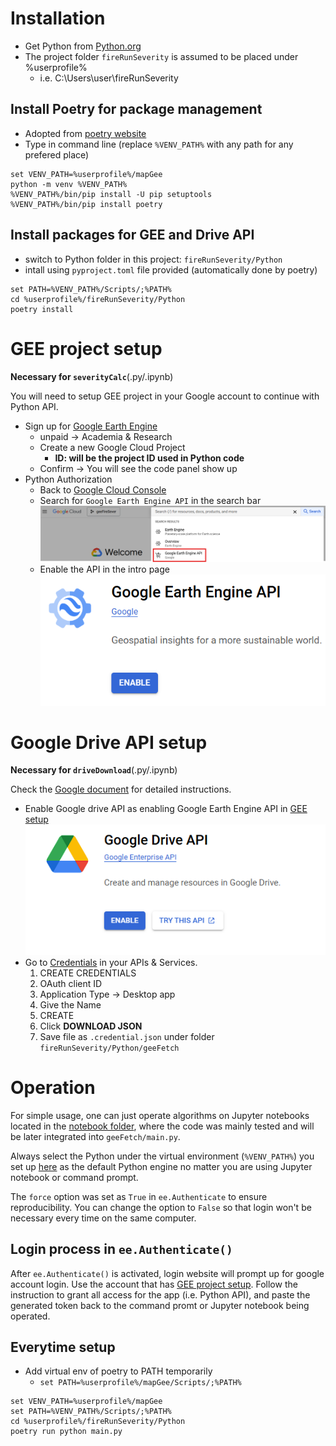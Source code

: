 # Installation
- Get Python from [Python.org](https://www.python.org/)
- The project folder `fireRunSeverity` is assumed to be placed under %userprofile%
  - i.e. C:\Users\user\fireRunSeverity

## Install Poetry for package management
- Adopted from [poetry website](https://python-poetry.org/docs/#installing-manually)
- Type in command line (replace `%VENV_PATH%` with any path for any prefered place)
```{python}
set VENV_PATH=%userprofile%/mapGee
python -m venv %VENV_PATH%
%VENV_PATH%/bin/pip install -U pip setuptools
%VENV_PATH%/bin/pip install poetry
```

## Install packages for GEE and Drive API
- switch to Python folder in this project: `fireRunSeverity/Python`
- intall using `pyproject.toml` file provided (automatically done by poetry) 
```
set PATH=%VENV_PATH%/Scripts/;%PATH%
cd %userprofile%/fireRunSeverity/Python
poetry install
```

# GEE project setup
**Necessary for `severityCalc`**(.py/.ipynb)

You will need to setup GEE project in your Google account to continue with Python API.
- Sign up for [Google Earth Engine](https://code.earthengine.google.com/register)
  - unpaid -> Academia & Research
  - Create a new Google Cloud Project
    - **ID: will be the project ID used in Python code**
  - Confirm -> You will see the code panel show up
- Python Authorization
  - Back to [Google Cloud Console](https://console.cloud.google.com/)
  - Search for `Google Earth Engine API` in the search bar
  ![GEE Search Screenshot](man/gee_Search.png)
  - Enable the API in the intro page
  ![GEE API Screenshot](man/gee_API.png)

# Google Drive API setup
**Necessary for `driveDownload`**(.py/.ipynb)

Check the [Google document](https://developers.google.com/drive/activity/v2/quickstart/python) for detailed instructions.
- Enable Google drive API as enabling Google Earth Engine API in [GEE setup](#gee-project-setup)
![Google drive API Screenshot](man/drive_API.png)
- Go to [Credentials](https://console.cloud.google.com/apis/credentials) in your APIs & Services.
  1. CREATE CREDENTIALS
  2. OAuth client ID
  3. Application Type &rarr; Desktop app
  4. Give the Name
  5. CREATE
  6. Click **DOWNLOAD JSON**
  7. Save file as `.credential.json` under folder `fireRunSeverity/Python/geeFetch`

# Operation
For simple usage, one can just operate algorithms on Jupyter notebooks located in the [notebook folder](/geeFetch/notebook/), where the code was mainly tested and will be later integrated into `geeFetch/main.py`.

Always select the Python under the virtual environment (`%VENV_PATH%`) you set up [here](#install-poetry-for-package-management) as the default Python engine no matter you are using Jupyter notebook or command prompt.

The `force` option was set as `True` in `ee.Authenticate` to ensure reproducibility. You can change the option to `False` so that login won't be necessary every time on the same computer.

## Login process in `ee.Authenticate()`
After `ee.Authenticate()` is activated, login website will prompt up for google account login. Use the account that has [GEE project setup](#gee-project-setup). Follow the instruction to grant all access for the app (i.e. Python API), and paste the generated token back to the command promt or Jupyter notebook being operated.

## Everytime setup
- Add virtual env of poetry to PATH temporarily
  - `set PATH=%userprofile%/mapGee/Scripts/;%PATH%`

```
set VENV_PATH=%userprofile%/mapGee
set PATH=%VENV_PATH%/Scripts/;%PATH%
cd %userprofile%/fireRunSeverity/Python
poetry run python main.py
```